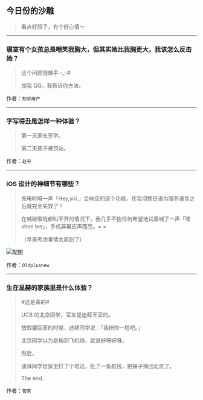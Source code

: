 ## 今日份的沙雕

> 看点好段子，有个好心情～


 
---

### 寝室有个女孩总是嘲笑我胸大，但其实她比我胸更大，我该怎么反击她？

> 这个问题很棘手 -_-#
> 
> 加我 QQ，我告诉你方法。


作者：`知乎用户`

---

### 字写得丑是怎样一种体验？

> 第一天家长签字。
> 
> 第二天孩子被罚站。


作者：`赵平`

---

### iOS 设计的神细节有哪些？

> 充电时喊一声「Hey,siri.」会响应的这个功能，在我切换日语为服务语言之后就完全失效了！
> 
> 在喊破喉咙都叫不开的情况下，我几乎不抱任何希望地试着喊了一声「嘿 shee lee」，手机屏幕应声而亮。= =
> 
> （苹果考虑事情太周到了）



![配图](http://pic2.zhimg.com/65b0895ba5830518df9db4d9e5e18a61_b.jpg)


作者：`Oldplusnew`

---

### 生在显赫的家族里是什么体验？

> #这是真的#
> 
> UCB 的北京同学，室友是迪拜王室的。
> 
> 放假要回家的时候，迪拜同学说：「我捎你一程吧。」
> 
> 北京同学以为是捎到飞机场，就说好呀好呀。
> 
> 然后，
> 
> 迪拜同学给家里打了个电话，批了一条航线，把妹子捎回北京了。
> 
> The end.


作者：`管笑`